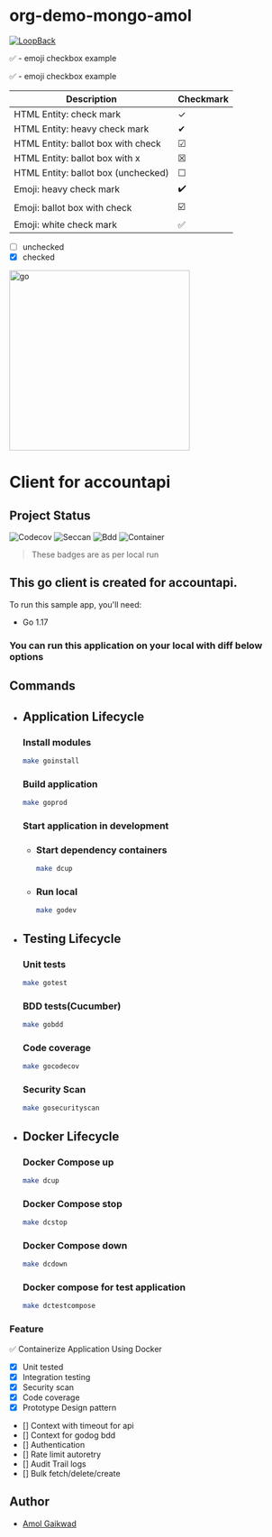 # org-demo-mongo-amol

[![LoopBack](https://github.com/strongloop/loopback-next/raw/master/docs/site/imgs/branding/Powered-by-LoopBack-Badge-(blue)-@2x.png)](http://loopback.io/)



:white_check_mark: - emoji checkbox example


:white_check_mark: - emoji checkbox example


| Description                         | Checkmark               |
| ----------------------------------- | ----------------------- |
| HTML Entity: check mark             | &check;                 |
| HTML Entity: heavy check mark       | &#10004;                |
| HTML Entity: ballot box with check  | &#9745;                 |
| HTML Entity: ballot box with x      | &#9746;                 |
| HTML Entity: ballot box (unchecked) | &#9744;                 |
| Emoji: heavy check mark             | :heavy_check_mark:      |
| Emoji: ballot box with check        | :ballot_box_with_check: |
| Emoji: white check mark             | :white_check_mark:      |


- [ ] unchecked
- [x] checked

<!-- # go-accountapi **Client**

## Required Go version
```
1.17.6
```

## Local setup and run 


![Codecov](https://img.shields.io/codecov/c/github/gaikwadamolraj/go-accountapi)
### Download go packages
```
make install
```


### Compose run file to start dependency(accountapi, postgresql, vault)
```
make up
```

### Local run
```
make localrun
```
## Run Tests 

### Unit tests run
```
make test
```

### Unit tests with coverage
```
make testcoverage
```

### BDD tests(Cucumber)
```
make cucumber
```

### Security scan
```
make securityscan
```


## Run Tests with docker-compose

#### Down prev compose if any and run tests with compose
```
 make down
 make testcompose
``` -->

<p align="left"> <a href="https://golang.org" target="_blank" rel="noreferrer"> <img src="https://raw.githubusercontent.com/devicons/devicon/master/icons/go/go-original.svg" alt="go"  width="320" height="320"/> </a> </p>

# Client for accountapi
## Project Status
![Codecov](https://img.shields.io/badge/codecoverage-100%-green)
![Seccan](https://img.shields.io/badge/goscan-passing-green)
![Bdd](https://img.shields.io/badge/bdd__tests-100%-green)
![Container](https://img.shields.io/badge/Containerisation-Yes-green)

 > These badges are as per local run

## This go client is created for accountapi.

To run this sample app, you'll need:

- Go 1.17

### You can run this application on your local with diff below options
## Commands ##

- ## Application Lifecycle

    ### Install modules

    ```sh
    make goinstall
    ```

    ### Build application

    ```sh
    make goprod
    ```

    ### Start application in development
    - ### Start dependency containers
        ```sh
        make dcup
        ```
    - ### Run local 
        ```sh
        make godev
        ```
- ## Testing Lifecycle

    ### Unit tests

    ```sh
    make gotest
    ```

    ### BDD tests(Cucumber)

    ```sh
    make gobdd
    ```

    ### Code coverage

    ```sh
    make gocodecov
    ```

    ### Security Scan

    ```sh
    make gosecurityscan
    ```
- ## Docker Lifecycle

    ### Docker Compose up

    ```sh
    make dcup
    ```

    ### Docker Compose stop

    ```sh
    make dcstop
    ```

    ### Docker Compose down

    ```sh
    make dcdown
    ```

    ### Docker compose for test application

    ```sh
    make dctestcompose
    ```
### Feature

:white_check_mark: Containerize Application Using Docker
- [x] Unit tested
- [x] Integration testing
- [x] Security scan
- [x] Code coverage
- [x] Prototype Design pattern
- [] Context with timeout for api
- [] Context for godog bdd
- [] Authentication
- [] Rate limit autoretry
- [] Audit Trail logs
- [] Bulk fetch/delete/create


## Author

- [Amol Gaikwad](https://github.com/gaikwadamolraj)
